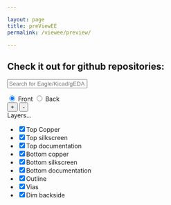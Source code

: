 ```yaml
---

layout: page
title: preViewEE
permalink: /viewee/preview/

---
```


## Check it out for github repositories:

<link rel="stylesheet" type="text/css" href="../../vieweejs/styles/font.css" />
<link rel="stylesheet" type="text/css" href="../../vieweejs/styles/style.css" />
<link rel="stylesheet" type="text/css" href="../../vieweejs/styles/browser.css" />

<script type="text/javascript" src="../../vieweejs/lib/object-assign.js"></script>
<script type="text/javascript" src="../../vieweejs/lib/minivents.js"></script>
<script type="text/javascript" src="../../vieweejs/lib/htmlel.js"></script>

<script type="text/javascript" src="../../vieweejs/lib/FontLoader.js"></script>

<script type="text/javascript" src="../../vieweejs/src/eagle_xml_parser.js"></script>
<script type="text/javascript" src="../../vieweejs/src/kicad_pcb_parser.js"></script>
<script type="text/javascript" src="../../vieweejs/src/geda_parser.js"></script>

<script type="text/javascript" src="../../vieweejs/src/renderer.js"></script>
<script type="text/javascript" src="../../vieweejs/src/canvas_renderer.js"></script>
<script type="text/javascript" src="../../vieweejs/src/svg_renderer.js"></script>

<script type="text/javascript" src="../../vieweejs/src/viewee.js"></script>

<script type="text/javascript" src="../../vieweejs/src/interface.js"></script>

<script type="text/javascript" src="../../vieweejs/src/browser.js"></script>

<div style="font-family: vector; visibility: hidden; position: absolute; opacity: .01"> </div>
<div class="viewee-wrapper">
<div class="search">
<form class="search">
<input type="text" name="searchInput" placeholder="Search for Eagle/Kicad/gEDA" />
</form>
<ul class="results">
</ul>
</div>
<div class="viewee">
<div id="hintsbox">
<p><span id="hintstitle"></span> <span id="hintstext"></span></p>
</div>
<form class="controls" style="background-color: transparent;">
<div class="split">
<input type="radio" id="side-front" value="front" name="side" checked="true"/>
<label for="side-front">Front</label>
<input type="radio" id="side-back" value="back" name="side"/>
<label for="side-back">Back</label>
</div>
<div class="split">
<button type="button" class="button zoomIn" id="zoominbutton">+</button>
<button type="button" class="button zoomOut" id="zoomoutbutton">-</button>
</div>
<div class="button dropdown" id="showlayerbutton">
Layers...
<ul class="layers">
<li><input type="checkbox" checked="checked" id="SHOW_LAYER_CB_5" onclick="toggleLayer(5);"/>Top Copper</li>
<li><input type="checkbox" checked="checked" id="SHOW_LAYER_CB_6" onclick="toggleLayer(6);"/>Top silkscreen</li>
<li><input type="checkbox" checked="checked" id="SHOW_LAYER_CB_7" onclick="toggleLayer(7);"/>Top documentation</li>
<li><input type="checkbox" checked="checked" id="SHOW_LAYER_CB_1" onclick="toggleLayer(1);"/>Bottom copper</li>
<li><input type="checkbox" checked="checked" id="SHOW_LAYER_CB_2" onclick="toggleLayer(2);"/>Bottom silkscreen</li>
<li><input type="checkbox" checked="checked" id="SHOW_LAYER_CB_3" onclick="toggleLayer(3);"/>Bottom documentation</li>
<li><input type="checkbox" checked="checked" id="SHOW_LAYER_CB_9" onclick="toggleLayer(9);"/>Outline</li>
<li><input type="checkbox" checked="checked" id="SHOW_LAYER_CB_8" onclick="toggleLayer(8);"/>Vias</li>
<li><input type="checkbox" checked="checked" id="SHOW_LAYER_CB_4" onclick="toggleLayer(4);"/>Dim backside</li>
</ul>
</div>
</form>
<div class="hcenter">
<div class="vcenter">

<!--

<canvas class="canvas" width="800" height="600"></canvas>
-->
<svg class="canvas"></svg>

</div>
</div>
</div>
</div>
